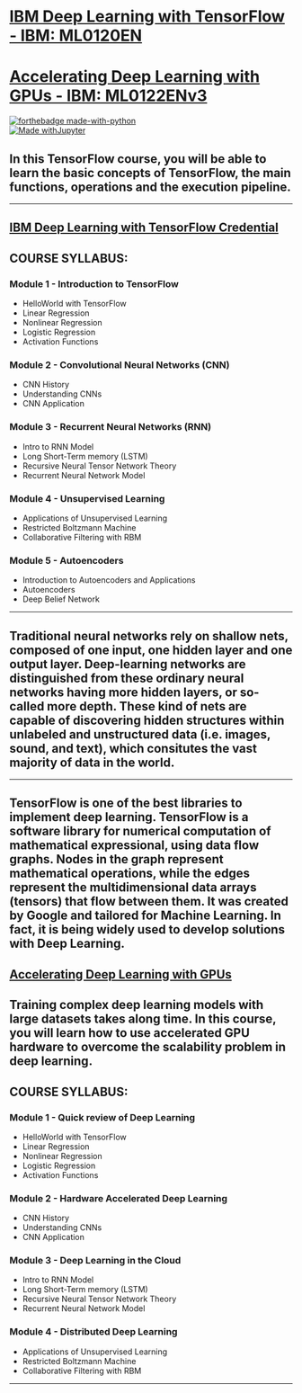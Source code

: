 # [IBM Deep Learning with TensorFlow - IBM: ML0120EN](https://cognitiveclass.ai/courses/course-v1:BigDataUniversity+ML0120EN+v2)

# [Accelerating Deep Learning with GPUs - IBM: ML0122ENv3](https://cognitiveclass.ai/courses/tensorflow_gpu)

[![forthebadge made-with-python](http://ForTheBadge.com/images/badges/made-with-python.svg)](https://www.python.org/)  
[![Made withJupyter](https://img.shields.io/badge/Made%20with-Jupyter-orange?style=for-the-badge&logo=Jupyter)](https://jupyter.org/try)  


## In this TensorFlow course, you will be able to learn the basic concepts of TensorFlow, the main functions, operations and the execution pipeline. 
  
---
## [IBM Deep Learning with TensorFlow Credential](https://www.credly.com/badges/7574f37f-7d67-4acf-bbfb-cd2cbf76015a/public_url) 
## COURSE SYLLABUS: 

### Module 1 - Introduction to TensorFlow

- HelloWorld with TensorFlow
- Linear Regression
- Nonlinear Regression
- Logistic Regression
- Activation Functions 

### Module 2 - Convolutional Neural Networks (CNN)

- CNN History
- Understanding CNNs
- CNN Application

### Module 3 - Recurrent Neural Networks (RNN)

- Intro to RNN Model
- Long Short-Term memory (LSTM)
- Recursive Neural Tensor Network Theory
- Recurrent Neural Network Model

### Module 4 - Unsupervised Learning

- Applications of Unsupervised Learning
- Restricted Boltzmann Machine
- Collaborative Filtering with RBM 


### Module 5 - Autoencoders

- Introduction to Autoencoders and Applications
- Autoencoders
- Deep Belief Network

---

## Traditional neural networks rely on shallow nets, composed of one input, one hidden layer and one output layer. Deep-learning networks are distinguished from these ordinary neural networks having more hidden layers, or so-called more depth. These kind of nets are capable of discovering hidden structures within unlabeled and unstructured data (i.e. images, sound, and text), which consitutes the vast majority of data in the world.
---
## TensorFlow is one of the best libraries to implement deep learning. TensorFlow is a software library for numerical computation of mathematical expressional, using data flow graphs. Nodes in the graph represent mathematical operations, while the edges represent the multidimensional data arrays (tensors) that flow between them. It was created by Google and tailored for Machine Learning. In fact, it is being widely used to develop solutions with Deep Learning.


## [Accelerating Deep Learning with GPUs](https://cognitiveclass.ai/courses/tensorflow_gpu)  

## Training complex deep learning models with large datasets takes along time. In this course, you will learn how to use accelerated GPU hardware to overcome the scalability problem in deep learning. 
## COURSE SYLLABUS: 

### Module 1 - Quick review of Deep Learning

- HelloWorld with TensorFlow
- Linear Regression
- Nonlinear Regression
- Logistic Regression
- Activation Functions 

### Module 2 - Hardware Accelerated Deep Learning

- CNN History
- Understanding CNNs
- CNN Application

### Module 3 - Deep Learning in the Cloud

- Intro to RNN Model
- Long Short-Term memory (LSTM)
- Recursive Neural Tensor Network Theory
- Recurrent Neural Network Model

### Module 4 - Distributed Deep Learning

- Applications of Unsupervised Learning
- Restricted Boltzmann Machine
- Collaborative Filtering with RBM 

---


